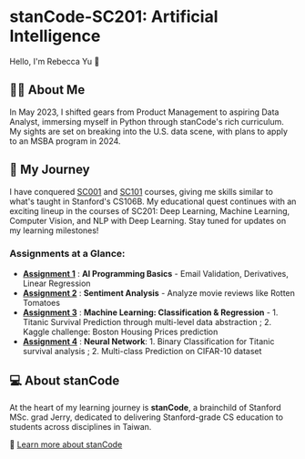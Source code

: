 # stanCode-SC201: Artificial Intelligence
Hello, I'm Rebecca Yu 👋

## 👩‍💻 About Me
In May 2023, I shifted gears from Product Management to aspiring Data Analyst, immersing myself in Python through stanCode's rich curriculum. My sights are set on breaking into the U.S. data scene, with plans to apply to an MSBA program in 2024.

## 💛 My Journey
I have conquered [SC001](https://github.com/BeckaYu/stanCode-SC001.git) and [SC101](https://github.com/BeckaYu/stanCode-SC101.git) courses, giving me skills similar to what's taught in Stanford's CS106B. My educational quest continues with an exciting lineup in the courses of SC201: Deep Learning, Machine Learning, Computer Vision, and NLP with Deep Learning. Stay tuned for updates on my learning milestones!

### Assignments at a Glance:
- **[Assignment 1](https://github.com/BeckaYu/stanCode-SC201/tree/a91286eb17d17c61f2ee4cf345314b960feb97d9/SC201Assignment1)** : **AI Programming Basics** - Email Validation, Derivatives, Linear Regression
- **[Assignment 2](https://github.com/BeckaYu/stanCode-SC201/tree/71b1e35f247d07966fec95a16a12fc9bb720bdeb/SC201Assignment2)** : **Sentiment Analysis** - Analyze movie reviews like Rotten Tomatoes
- **[Assignment 3](https://github.com/BeckaYu/stanCode-SC201/tree/0ccf87b9d15e4d2bcd6164077e4a49ba8c34556d/SC201Assignment3)** : **Machine Learning: Classification & Regression** - 1. Titanic Survival Prediction through multi-level data abstraction ; 2. Kaggle challenge: Boston Housing Prices prediction
- **[Assignment 4](https://github.com/BeckaYu/stanCode-SC201/tree/a96c0d52a7f411060ea405fa4d59a0faaafdf4b1/SC201Assignment4QA)** : **Neural Network**: 1. Binary Classification for Titanic survival analysis ; 2. Multi-class Prediction on CIFAR-10 dataset


## 💻 About stanCode
At the heart of my learning journey is **stanCode**, a brainchild of Stanford MSc. grad Jerry, dedicated to delivering Stanford-grade CS education to students across disciplines in Taiwan.

🔗 [Learn more about stanCode](https://stancode.tw/)
